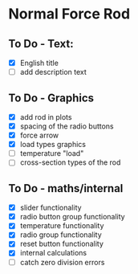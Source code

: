 # Normal Force Rod

## To Do - Text:
- [x] English title
- [ ] add description text

## To Do - Graphics
- [x] add rod in plots
- [x] spacing of the radio buttons
- [x] force arrow
- [x] load types graphics
- [ ] temperature "load" 
- [ ] cross-section types of the rod

## To Do - maths/internal
- [x] slider functionality
- [x] radio button group functionality
- [x] temperature functionality
- [x] radio group functionality
- [x] reset button functionality
- [x] internal calculations
- [ ] catch zero division errors